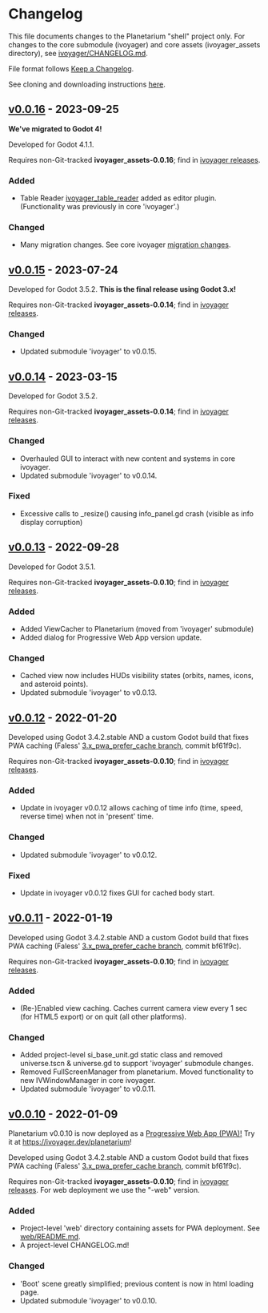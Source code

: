# Changelog

This file documents changes to the Planetarium "shell" project only. For changes to the core submodule (ivoyager) and core assets (ivoyager_assets directory), see [ivoyager/CHANGELOG.md](https://github.com/ivoyager/ivoyager/blob/master/CHANGELOG.md).

File format follows [Keep a Changelog](https://keepachangelog.com/en/1.0.0/).

See cloning and downloading instructions [here](https://www.ivoyager.dev/developers/).

## [v0.0.16] - 2023-09-25

**We've migrated to Godot 4!**

Developed for Godot 4.1.1.

Requires non-Git-tracked **ivoyager_assets-0.0.16**; find in [ivoyager releases](https://github.com/ivoyager/ivoyager/releases).

### Added
* Table Reader [ivoyager_table_reader](https://github.com/ivoyager/ivoyager_table_importer) added as editor plugin. (Functionality was previously in core 'ivoyager'.)

### Changed
* Many migration changes. See core ivoyager [migration changes](https://github.com/ivoyager/ivoyager/blob/master/CHANGELOG.md).

## [v0.0.15] - 2023-07-24

Developed for Godot 3.5.2. **This is the final release using Godot 3.x!**

Requires non-Git-tracked **ivoyager_assets-0.0.14**; find in [ivoyager releases](https://github.com/ivoyager/ivoyager/releases).

### Changed
* Updated submodule 'ivoyager' to v0.0.15.

## [v0.0.14] - 2023-03-15

Developed for Godot 3.5.2.

Requires non-Git-tracked **ivoyager_assets-0.0.14**; find in [ivoyager releases](https://github.com/ivoyager/ivoyager/releases).

### Changed
* Overhauled GUI to interact with new content and systems in core ivoyager.
* Updated submodule 'ivoyager' to v0.0.14.

### Fixed
* Excessive calls to _resize() causing info_panel.gd crash (visible as info display corruption)

## [v0.0.13] - 2022-09-28

Developed for Godot 3.5.1.

Requires non-Git-tracked **ivoyager_assets-0.0.10**; find in [ivoyager releases](https://github.com/ivoyager/ivoyager/releases).

### Added
* Added ViewCacher to Planetarium (moved from 'ivoyager' submodule)
* Added dialog for Progressive Web App version update.

### Changed
* Cached view now includes HUDs visibility states (orbits, names, icons, and asteroid points).
* Updated submodule 'ivoyager' to v0.0.13.

## [v0.0.12] - 2022-01-20

Developed using Godot 3.4.2.stable AND a custom Godot build that fixes PWA caching (Faless' [3.x_pwa_prefer_cache branch](https://github.com/godotengine/godot/compare/3.x...Faless:js/3.x_pwa_prefer_cache), commit bf61f9c).

Requires non-Git-tracked **ivoyager_assets-0.0.10**; find in [ivoyager releases](https://github.com/ivoyager/ivoyager/releases).

### Added
* Update in ivoyager v0.0.12 allows caching of time info (time, speed, reverse time) when not in 'present' time.

### Changed
* Updated submodule 'ivoyager' to v0.0.12.

### Fixed
* Update in ivoyager v0.0.12 fixes GUI for cached body start. 

## [v0.0.11] - 2022-01-19

Developed using Godot 3.4.2.stable AND a custom Godot build that fixes PWA caching (Faless' [3.x_pwa_prefer_cache branch](https://github.com/godotengine/godot/compare/3.x...Faless:js/3.x_pwa_prefer_cache), commit bf61f9c).

Requires non-Git-tracked **ivoyager_assets-0.0.10**; find in [ivoyager releases](https://github.com/ivoyager/ivoyager/releases).

### Added
* (Re-)Enabled view caching. Caches current camera view every 1 sec (for HTML5 export) or on quit (all other platforms).

### Changed
* Added project-level si_base_unit.gd static class and removed universe.tscn & universe.gd to support 'ivoyager' submodule changes.
* Removed FullScreenManager from planetarium. Moved functionality to new IVWindowManager in core ivoyager.
* Updated submodule 'ivoyager' to v0.0.11.

## [v0.0.10] - 2022-01-09

Planetarium v0.0.10 is now deployed as a [Progressive Web App (PWA)!](https://godotengine.org/article/godot-web-progress-report-8) Try it at https://ivoyager.dev/planetarium!

Developed using Godot 3.4.2.stable AND a custom Godot build that fixes PWA caching (Faless' [3.x_pwa_prefer_cache branch](https://github.com/godotengine/godot/compare/3.x...Faless:js/3.x_pwa_prefer_cache), commit bf61f9c).

Requires non-Git-tracked **ivoyager_assets-0.0.10**; find in [ivoyager releases](https://github.com/ivoyager/ivoyager/releases). For web deployment we use the "-web" version.

### Added
* Project-level 'web' directory containing assets for PWA deployment. See [web/README.md](https://github.com/ivoyager/planetarium/tree/master/web).
* A project-level CHANGELOG.md!

### Changed
* 'Boot' scene greatly simplified; previous content is now in html loading page.
* Updated submodule 'ivoyager' to v0.0.10.


[v0.0.16]: https://github.com/ivoyager/planetarium/compare/v0.0.15...v0.0.16
[v0.0.15]: https://github.com/ivoyager/planetarium/compare/v0.0.14...v0.0.15
[v0.0.14]: https://github.com/ivoyager/planetarium/compare/v0.0.13...v0.0.14
[v0.0.13]: https://github.com/ivoyager/planetarium/compare/v0.0.12...v0.0.13
[v0.0.12]: https://github.com/ivoyager/planetarium/compare/v0.0.11...v0.0.12
[v0.0.11]: https://github.com/ivoyager/planetarium/compare/v0.0.10...v0.0.11
[v0.0.10]: https://github.com/ivoyager/planetarium/compare/v0.0.9-alpha...v0.0.10
